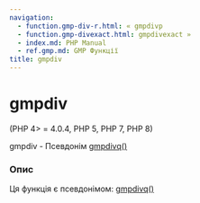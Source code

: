 ```yaml
---
navigation:
  - function.gmp-div-r.html: « gmpdivр
  - function.gmp-divexact.html: gmpdivexact »
  - index.md: PHP Manual
  - ref.gmp.md: GMP Функції
title: gmpdiv
---
```

# gmpdiv

(PHP 4> = 4.0.4, PHP 5, PHP 7, PHP 8)

gmpdiv - Псевдонім [gmpdivq()](function.gmp-div-q.md)

### Опис

Ця функція є псевдонімом: [gmpdivq()](function.gmp-div-q.md)
